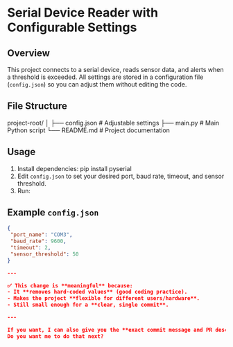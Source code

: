 # Serial Device Reader with Configurable Settings

## Overview
This project connects to a serial device, reads sensor data, and alerts when a threshold is exceeded. All settings are stored in a configuration file (`config.json`) so you can adjust them without editing the code.

## File Structure
project-root/
│
├── config.json # Adjustable settings
├── main.py # Main Python script
└── README.md # Project documentation

## Usage
1. Install dependencies:
pip install pyserial
2. Edit `config.json` to set your desired port, baud rate, timeout, and sensor threshold.
3. Run:

## Example `config.json`
```json
{
 "port_name": "COM3",
 "baud_rate": 9600,
 "timeout": 2,
 "sensor_threshold": 50
}

---

✅ This change is **meaningful** because:
- It **removes hard-coded values** (good coding practice).
- Makes the project **flexible for different users/hardware**.
- Still small enough for a **clear, single commit**.

---

If you want, I can also give you the **exact commit message and PR description** so it’s contribution-ready.  
Do you want me to do that next?
